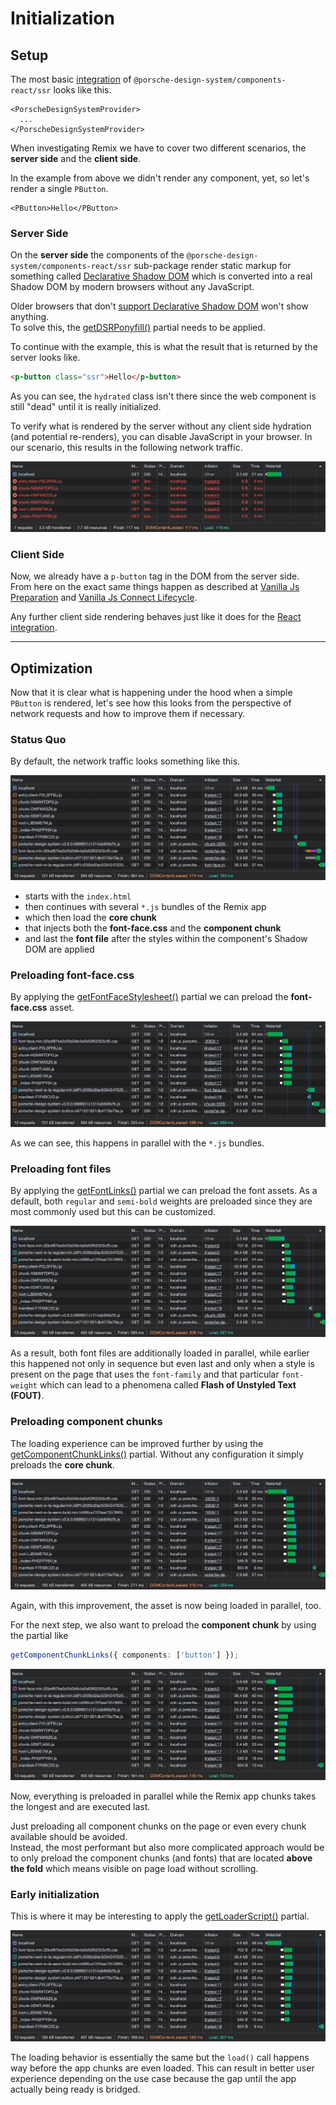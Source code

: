 # Initialization

<TableOfContents></TableOfContents>

## Setup

The most basic [integration](developing/remix/getting-started#integration) of
`@porsche-design-system/components-react/ssr` looks like this.

<!-- prettier-ignore -->
```tsx
<PorscheDesignSystemProvider>
  ...
</PorscheDesignSystemProvider>
```

When investigating Remix we have to cover two different scenarios, the **server side** and the **client side**.

In the example from above we didn't render any component, yet, so let's render a single `PButton`.

```tsx
<PButton>Hello</PButton>
```

### Server Side

On the **server side** the components of the `@porsche-design-system/components-react/ssr` sub-package render static
markup for something called <a href="https://web.dev/declarative-shadow-dom/" target="_blank">Declarative Shadow DOM</a>
which is converted into a real Shadow DOM by modern browsers without any JavaScript.

<Notification heading="Hint" state="warning">
    Older browsers that don't <a href="https://caniuse.com/declarative-shadow-dom" target="_blank">support Declarative
    Shadow DOM</a> won't show anything.<br>
    To solve this, the <a href="partials/dsr-ponyfill">getDSRPonyfill()</a> partial needs to be applied.
</Notification>

To continue with the example, this is what the result that is returned by the server looks like.

```html
<p-button class="ssr">Hello</p-button>
```

As you can see, the `hydrated` class isn't there since the web component is still "dead" until it is really initialized.

To verify what is rendered by the server without any client side hydration (and potential re-renders), you can disable
JavaScript in your browser. In our scenario, this results in the following network traffic.

![Loading Behavior Remix 01](../../../assets/loading-behavior-remix-01.jpg)

### Client Side

Now, we already have a `p-button` tag in the DOM from the server side.  
From here on the exact same things happen as described at
[Vanilla Js Preparation](must-know/initialization/vanilla-js#preparation) and
[Vanilla Js Connect Lifecycle](must-know/initialization/vanilla-js#connect-lifecycle).

Any further client side rendering behaves just like it does for the
[React integration](must-know/initialization/react#mounting).

---

## Optimization

Now that it is clear what is happening under the hood when a simple `PButton` is rendered, let's see how this looks from
the perspective of network requests and how to improve them if necessary.

### Status Quo

By default, the network traffic looks something like this.

![Loading Behavior Remix 01](../../../assets/loading-behavior-remix-02.jpg)

- starts with the `index.html`
- then continues with several `*.js` bundles of the Remix app
- which then load the **core chunk**
- that injects both the **font-face.css** and the **component chunk**
- and last the **font file** after the styles within the component's Shadow DOM are applied

### Preloading font-face.css

By applying the [getFontFaceStylesheet()](partials/font-face-stylesheet) partial we can preload the **font-face.css**
asset.

![Loading Behavior Remix 02](../../../assets/loading-behavior-remix-03.jpg)

As we can see, this happens in parallel with the `*.js` bundles.

### Preloading font files

By applying the [getFontLinks()](partials/font-links) partial we can preload the font assets. As a default, both
`regular` and `semi-bold` weights are preloaded since they are most commonly used but this can be customized.

![Loading Behavior Remix 03](../../../assets/loading-behavior-remix-04.jpg)

As a result, both font files are additionally loaded in parallel, while earlier this happened not only in sequence but
even last and only when a style is present on the page that uses the `font-family` and that particular `font-weight`
which can lead to a phenomena called **Flash of Unstyled Text (FOUT)**.

### Preloading component chunks

The loading experience can be improved further by using the [getComponentChunkLinks()](partials/component-chunk-links)
partial. Without any configuration it simply preloads the **core chunk**.

![Loading Behavior Remix 04](../../../assets/loading-behavior-remix-05.jpg)

Again, with this improvement, the asset is now being loaded in parallel, too.

For the next step, we also want to preload the **component chunk** by using the partial like

```ts
getComponentChunkLinks({ components: ['button'] });
```

![Loading Behavior Remix 05](../../../assets/loading-behavior-remix-06.jpg)

Now, everything is preloaded in parallel while the Remix app chunks takes the longest and are executed last.

<Notification heading="Hint" state="warning">
  Just preloading all component chunks on the page or even every chunk available should be avoided.<br>
  Instead, the most performant but also more complicated approach would be to only preload the component chunks
  (and fonts) that are located <strong>above the fold</strong> which means visible on page load without scrolling.
</Notification>

### Early initialization

This is where it may be interesting to apply the [getLoaderScript()](partials/loader-script) partial.

![Loading Behavior Remix 05](../../../assets/loading-behavior-remix-07.jpg)

The loading behavior is essentially the same but the `load()` call happens way before the app chunks are even loaded.
This can result in better user experience depending on the use case because the gap until the app actually being ready
is bridged.
